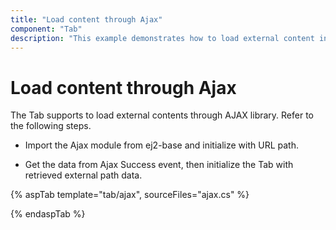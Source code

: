 ```yaml
---
title: "Load content through Ajax"
component: "Tab"
description: "This example demonstrates how to load external content into the Essential JS 2 Tab component through an AJAX post."
---
```


# Load content through Ajax

The Tab supports to load external contents through AJAX library. Refer to the following steps.

* Import the Ajax module from ej2-base and initialize with URL path.

* Get the data from Ajax Success event, then initialize the Tab with retrieved external path data.

{% aspTab template="tab/ajax", sourceFiles="ajax.cs" %}

{% endaspTab %}
